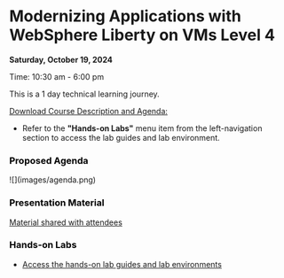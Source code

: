 # Modernizing Applications with WebSphere Liberty on VMs Level 4

<!--
![](images/bcbs-sc.png)
-->

**Saturday, October 19, 2024** 

Time: 10:30 am - 6:00 pm 

This is a 1 day technical learning journey.  

[Download Course Description and Agenda:](https://ibm.box.com/s/spiyymafnvmmo0932eyk1agbxxetmovq) 
  
  - Refer to the **"Hands-on Labs"** menu item from the left-navigation section to access the lab guides and lab environment. 
  

  
<h3 style="color:black">Proposed Agenda</h3>
![](images/agenda.png)



<h3 style="color:black">Presentation Material</h3>

[Material shared with attendees](https://ibm.box.com/v/Liberty-L4-Share)


<h3 style="color:black">Hands-on Labs</h3>


  - [Access the hands-on lab guides and lab environments](./day1.md)  
  
  
<!-- 
  - [How to access the lab environment](./lab-env.md) 
-->


